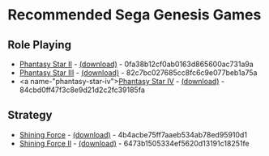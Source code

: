 # Recommended Sega Genesis Games

## Role Playing

* <a name="phantasy-star-ii">[Phantasy Star II](https://www.gamefaqs.com/genesis/526675-phantasy-star-ii) - [(download)](https://www.dropbox.com/s/px8u1s4nwswvpdv/phantasy-star-ii.zip?dl=0) - 0fa38b12cf0ab0163d865600ac731a9a
* <a name="phantasy-star-iii">[Phantasy Star III](https://www.gamefaqs.com/genesis/586382-phantasy-star-iii-generations-of-doom) - [(download)](https://www.dropbox.com/s/pe0xhecjzq9llgq/phantasy-star-iii.zip?dl=0) - 82c7bc027685cc8fc6c9e077beb1a75a
* <a name-"phantasy-star-iv">[Phantasy Star IV](https://www.gamefaqs.com/genesis/563334-phantasy-star-iv) - [(download)](https://www.dropbox.com/s/a5yy3zmnm6q5lok/phantasy-star-iv.zip?dl=0) - 84cbd0ff47f3c8e9d21d2c2fc39185fa

## Strategy

* <a name="shining-force">[Shining Force](https://www.gamefaqs.com/genesis/563340-shining-force) - [(download)](https://www.dropbox.com/s/85xzhgfs1z4g97v/shining-force.zip?dl=0) - 4b4acbe75ff7aaeb534ab78ed95910d1
* <a name="shining-force-ii">[Shining Force II](https://www.gamefaqs.com/genesis/563341-shining-force-ii) - [(download)](https://www.dropbox.com/s/jwu5coe4d45i37y/shining-force-ii.zip?dl=0) - 6473b1505334ef5620d13191c18251fe
